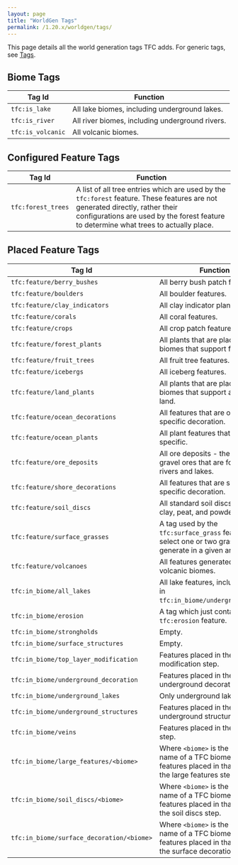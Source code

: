 ```yaml
---
layout: page
title: "WorldGen Tags"
permalink: /1.20.x/worldgen/tags/
---
```


This page details all the world generation tags TFC adds. For generic tags, see [Tags](../../data/tags/).

## Biome Tags

Tag Id | Function
---|---
`tfc:is_lake` | All lake biomes, including underground lakes.
`tfc:is_river` | All river biomes, including underground rivers.
`tfc:is_volcanic` | All volcanic biomes.

## Configured Feature Tags

Tag Id | Function
---|---
`tfc:forest_trees` | A list of all tree entries which are used by the `tfc:forest` feature. These features are not generated directly, rather their configurations are used by the forest feature to determine what trees to actually place.

## Placed Feature Tags

Tag Id | Function
---|---
`tfc:feature/berry_bushes` | All berry bush patch features.
`tfc:feature/boulders` | All boulder features.
`tfc:feature/clay_indicators` | All clay indicator plant features.
`tfc:feature/corals` | All coral features.
`tfc:feature/crops` | All crop patch features.
`tfc:feature/forest_plants` | All plants that are placed within biomes that support forests.
`tfc:feature/fruit_trees` | All fruit tree features.
`tfc:feature/icebergs` | All iceberg features.
`tfc:feature/land_plants` | All plants that are placed within biomes that support any type of land.
`tfc:feature/ocean_decorations` | All features that are ocean specific decoration.
`tfc:feature/ocean_plants` | All plant features that are ocean specific.
`tfc:feature/ore_deposits` | All ore deposits - the smaller gravel ores that are found in rivers and lakes.
`tfc:feature/shore_decorations` | All features that are shore specific decoration.
`tfc:feature/soil_discs` | All standard soil discs, including clay, peat, and powder snow.
`tfc:feature/surface_grasses` | A tag used by the `tfc:surface_grass` feature to select one or two grasses to generate in a given area.
`tfc:feature/volcanoes` | All features generated in volcanic biomes.
`tfc:in_biome/all_lakes` | All lake features, including those in `tfc:in_biome/underground_lakes`.
`tfc:in_biome/erosion` | A tag which just contains the `tfc:erosion` feature.
`tfc:in_biome/strongholds` | Empty.
`tfc:in_biome/surface_structures` | Empty.
`tfc:in_biome/top_layer_modification` | Features placed in the top layer modification step.
`tfc:in_biome/underground_decoration` | Features placed in the underground decoration step.
`tfc:in_biome/underground_lakes` | Only underground lake features.
`tfc:in_biome/underground_structures` | Features placed in the underground structures step.
`tfc:in_biome/veins` | Features placed in the ore veins step.
`tfc:in_biome/large_features/<biome>` | Where `<biome>` is the registry name of a TFC biome, the features placed in that biome in the large features step.
`tfc:in_biome/soil_discs/<biome>` | Where `<biome>` is the registry name of a TFC biome, the features placed in that biome in the soil discs step.
`tfc:in_biome/surface_decoration/<biome>` | Where `<biome>` is the registry name of a TFC biome, the features placed in that biome in the surface decoration step.
